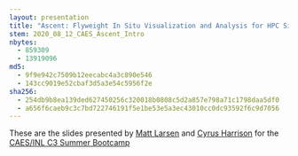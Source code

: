 ```yaml
---
layout: presentation
title: "Ascent: Flyweight In Situ Visualization and Analysis for HPC Simulations"
stem: 2020_08_12_CAES_Ascent_Intro
nbytes:
  - 859309
  - 13919096
md5:
  - 9f9e942c7509b12eecabc4a3c890e546
  - 143cc9019e52cbaf3d5a3e54c5956f2e
sha256:
  - 254db9b8ea139ded627450256c320018b0808c5d2a857e798a71c1798daa5df0
  - a656f6caeb9c3c7bd722746191f5e1be53e5a3ec43010cc0dc93592f6c9d7056
---
```

These are the slides presented by
[Matt Larsen](https://github.com/mclarsen) and
[Cyrus Harrison](https://github.com/cyrush) for the
[CAES/INL C3 Summer Bootcamp](https://www.isu.edu/news/2020-spring/caesinl-c3-summer-bootcamp-part-ii-set-aug-10-13.html)
